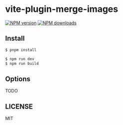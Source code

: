 # vite-plugin-merge-images

[![NPM version](https://img.shields.io/npm/v/vite-plugin-merge-images.svg?style=flat)](https://npmjs.com/package/vite-plugin-merge-images)
[![NPM downloads](http://img.shields.io/npm/dm/vite-plugin-merge-images.svg?style=flat)](https://npmjs.com/package/vite-plugin-merge-images)

## Install

```bash
$ pnpm install
```

```bash
$ npm run dev
$ npm run build
```

## Options

TODO

## LICENSE

MIT
